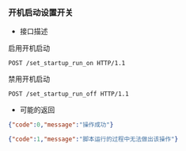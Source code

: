 ### 开机启动设置开关

- 接口描述

启用开机启动
```
POST /set_startup_run_on HTTP/1.1
```
禁用开机启动
```
POST /set_startup_run_off HTTP/1.1
```

- 可能的返回
   
```json
{"code":0,"message":"操作成功"}
```
```json
{"code":1,"message":"脚本运行的过程中无法做出该操作"}
```
